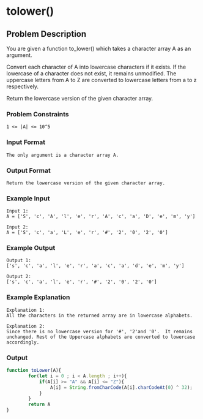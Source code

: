 # tolower()

## Problem Description
You are given a function to_lower() which takes a character array A as an argument.

Convert each character of A into lowercase characters if it exists. If the lowercase of a character does not exist, it remains unmodified.
The uppercase letters from A to Z are converted to lowercase letters from a to z respectively.

Return the lowercase version of the given character array.

### Problem Constraints
````
1 <= |A| <= 10^5
````

### Input Format
````
The only argument is a character array A.
````

### Output Format
````
Return the lowercase version of the given character array.
````

### Example Input
````
Input 1:
A = ['S', 'c', 'A', 'l', 'e', 'r', 'A', 'c', 'a', 'D', 'e', 'm', 'y']

Input 2:
A = ['S', 'c', 'a', 'L', 'e', 'r', '#', '2', '0', '2', '0']
````

### Example Output
````
Output 1:
['s', 'c', 'a', 'l', 'e', 'r', 'a', 'c', 'a', 'd', 'e', 'm', 'y']

Output 2:
['s', 'c', 'a', 'l', 'e', 'r', '#', '2', '0', '2', '0']
````

### Example Explanation
````
Explanation 1:
All the characters in the returned array are in lowercase alphabets.

Explanation 2:
Since there is no lowercase version for '#', '2'and '0'.  It remains unchanged. Rest of the Uppercase alphabets are converted to lowercase accordingly.
````

### Output

``` javascript showLineNumbers copy filename="JavaScript"
function toLower(A){
        for(let i = 0 ; i < A.length ; i++){
            if(A[i] >= "A" && A[i] <= "Z"){
                A[i] = String.fromCharCode(A[i].charCodeAt(0) ^ 32);
            }
        }
        return A
}
```